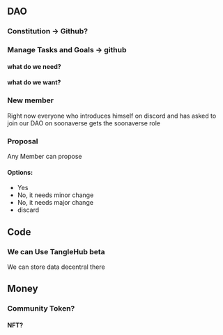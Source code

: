 ## DAO

### Constitution -> Github?


### Manage Tasks and Goals -> github
#### what do we need?
#### what do we want?

### New member
Right now everyone who introduces himself on discord and has asked to join our DAO on soonaverse gets the soonaverse role 

### Proposal
Any Member can propose 

#### Options:
- Yes
- No, it needs minor change
- No, it needs major change
- discard

## Code

### We can Use TangleHub beta
We can store data decentral there


## Money

### Community Token?
#### NFT?
